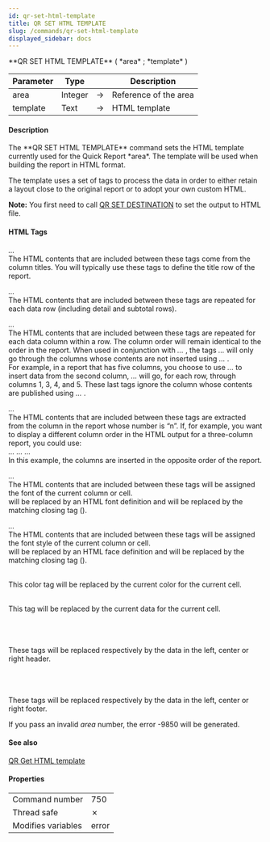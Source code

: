 ```yaml
---
id: qr-set-html-template
title: QR SET HTML TEMPLATE
slug: /commands/qr-set-html-template
displayed_sidebar: docs
---
```


<!--REF #_command_.QR SET HTML TEMPLATE.Syntax-->**QR SET HTML TEMPLATE** ( *area* ; *template* )<!-- END REF-->
<!--REF #_command_.QR SET HTML TEMPLATE.Params-->
| Parameter | Type |  | Description |
| --- | --- | --- | --- |
| area | Integer | &#8594;  | Reference of the area |
| template | Text | &#8594;  | HTML template |

<!-- END REF-->

#### Description 

<!--REF #_command_.QR SET HTML TEMPLATE.Summary-->The **QR SET HTML TEMPLATE** command sets the HTML template currently used for the Quick Report *area*.<!-- END REF--> The template will be used when building the report in HTML format. 

The template uses a set of tags to process the data in order to either retain a layout close to the original report or to adopt your own custom HTML.

**Note:** You first need to call [QR SET DESTINATION](qr-set-destination.md) to set the output to HTML file.

#### HTML Tags 

*<!--#4DQRheader--> ... <!--/#4DQRheader-->*  
The HTML contents that are included between these tags come from the column titles. You will typically use these tags to define the title row of the report.

*<!--#4DQRrow--> ... <!--/#4DQRrow-->*  
The HTML contents that are included between these tags are repeated for each data row (including detail and subtotal rows).

*<!--#4DQRcol--> ... <!--/#4DQRcol-->*  
The HTML contents that are included between these tags are repeated for each data column within a row. The column order will remain identical to the order in the report. When used in conjunction with *<!--#4DQRcol;n--> ... <!--/#4DQRcol;n-->*, the tags *<!--#4DQRcol--> ... <!--/#4DQRcol-->* will only go through the columns whose contents are not inserted using *<!--#4DQRcol;n--> ... <!--/#4DQRcol;n-->*.  
For example, in a report that has five columns, you choose to use *<!--#4DQRcol;2--> ... <!--/#4DQRcol;2-->* to insert data from the second column, *<!--#4DQRcol--> ... <!--/#4DQRcol-->* will go, for each row, through columns 1, 3, 4, and 5\. These last tags ignore the column whose contents are published using *<!--#4DQRcol;2--> ... <!--/#4DQRcol;2-->*. 

*<!--#4DQRcol;n--> ... <!--/#4DQRcol;n-->*  
The HTML contents that are included between these tags are extracted from the column in the report whose number is “n”. If, for example, you want to display a different column order in the HTML output for a three-column report, you could use:  
*<!--#4DQRrow--> <!--#4DQRcol;3--> ... <!--/#4DQRcol;3--><!--#4DQRcol;2--> ... <!--/#4DQRcol;2--><!--#4DQRcol;1--> ... <!--/#4DQRcol;1--> <!--/#4DQRrow-->*  
In this example, the columns are inserted in the opposite order of the report.

*<!--#4DQRfont--> ... <!--/#4DQRfont-->*  
The HTML contents that are included between these tags will be assigned the font of the current column or cell.  
*<!--#4DQRfont-->* will be replaced by an HTML font definition and *<!--/#4DQRfont-->* will be replaced by the matching closing tag (*</font>*).

*<!--#4DQRface--> ... <!--/#4DQRface-->*  
The HTML contents that are included between these tags will be assigned the font style of the current column or cell.  
*<!--#4DQRface-->* will be replaced by an HTML face definition and *<!--#4DQRface-->* will be replaced by the matching closing tag (*</face>*).

*<!--#4DQRbgcolor-->*  
This color tag will be replaced by the current color for the current cell.

*<!--#4DQRdata-->*  
This tag will be replaced by the current data for the current cell.

*<!--#4DQRlHeader--><!--#4DQRdata--><!--/#4DQRlHeader-->*  
*<!--#4DQRcHeader--><!--#4DQRdata--><!--/#4DQRcHeader-->*  
*<!--#4DQRrHeader--><!--#4DQRdata--><!--/#4DQRrHeader-->*  
These tags will be replaced respectively by the data in the left, center or right header.

*<!--#4DQRlFooter--><!--#4DQRdata--><!--/#4DQRlFooter-->*  
*<!--#4DQRcFooter--><!--#4DQRdata--><!--/#4DQRcFooter-->*  
*<!--#4DQRrFooter--><!--#4DQRdata--><!--/#4DQRrFooter-->*  
These tags will be replaced respectively by the data in the left, center or right footer.

If you pass an invalid *area* number, the error -9850 will be generated.

#### See also 

[QR Get HTML template](qr-get-html-template.md)  

#### Properties

|  |  |
| --- | --- |
| Command number | 750 |
| Thread safe | &cross; |
| Modifies variables | error |


